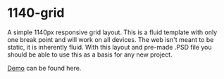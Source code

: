1140-grid
=========

A simple 1140px responsive grid layout. This is a fluid template with only one break point and will work on all devices. The web isn't meant to be static, it is inherently fluid. With this layout and pre-made .PSD file you should be able to use this as a basis for any new project.

<a href="http://richardmccartney.co.uk/1140-grid/">Demo</a> can be found here.